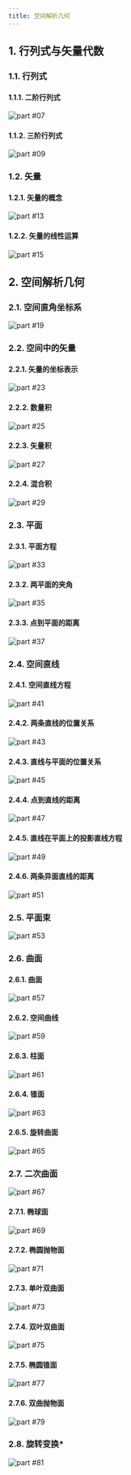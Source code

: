 ```yaml
---
title: 空间解析几何
---
```


## 1. 行列式与矢量代数

### 1.1. 行列式

#### 1.1.1. 二阶行列式

<picture><source media="(min-width:600px)" srcset="./desktop/page-07.svg"><img src="./mobile/page-07.svg" alt="part #07"></picture>

#### 1.1.2. 三阶行列式

<picture><source media="(min-width:600px)" srcset="./desktop/page-09.svg"><img src="./mobile/page-09.svg" alt="part #09"></picture>

### 1.2. 矢量

#### 1.2.1. 矢量的概念

<picture><source media="(min-width:600px)" srcset="./desktop/page-13.svg"><img src="./mobile/page-13.svg" alt="part #13"></picture>

#### 1.2.2. 矢量的线性运算

<picture><source media="(min-width:600px)" srcset="./desktop/page-15.svg"><img src="./mobile/page-15.svg" alt="part #15"></picture>

## 2. 空间解析几何

### 2.1. 空间直角坐标系

<picture><source media="(min-width:600px)" srcset="./desktop/page-19.svg"><img src="./mobile/page-19.svg" alt="part #19"></picture>

### 2.2. 空间中的矢量

#### 2.2.1. 矢量的坐标表示

<picture><source media="(min-width:600px)" srcset="./desktop/page-23.svg"><img src="./mobile/page-23.svg" alt="part #23"></picture>

#### 2.2.2. 数量积

<picture><source media="(min-width:600px)" srcset="./desktop/page-25.svg"><img src="./mobile/page-25.svg" alt="part #25"></picture>

#### 2.2.3. 矢量积

<picture><source media="(min-width:600px)" srcset="./desktop/page-27.svg"><img src="./mobile/page-27.svg" alt="part #27"></picture>

#### 2.2.4. 混合积

<picture><source media="(min-width:600px)" srcset="./desktop/page-29.svg"><img src="./mobile/page-29.svg" alt="part #29"></picture>

### 2.3. 平面

#### 2.3.1. 平面方程

<picture><source media="(min-width:600px)" srcset="./desktop/page-33.svg"><img src="./mobile/page-33.svg" alt="part #33"></picture>

#### 2.3.2. 两平面的夹角

<picture><source media="(min-width:600px)" srcset="./desktop/page-35.svg"><img src="./mobile/page-35.svg" alt="part #35"></picture>

#### 2.3.3. 点到平面的距离

<picture><source media="(min-width:600px)" srcset="./desktop/page-37.svg"><img src="./mobile/page-37.svg" alt="part #37"></picture>

### 2.4. 空间直线

#### 2.4.1. 空间直线方程

<picture><source media="(min-width:600px)" srcset="./desktop/page-41.svg"><img src="./mobile/page-41.svg" alt="part #41"></picture>

#### 2.4.2. 两条直线的位置关系

<picture><source media="(min-width:600px)" srcset="./desktop/page-43.svg"><img src="./mobile/page-43.svg" alt="part #43"></picture>

#### 2.4.3. 直线与平面的位置关系

<picture><source media="(min-width:600px)" srcset="./desktop/page-45.svg"><img src="./mobile/page-45.svg" alt="part #45"></picture>

#### 2.4.4. 点到直线的距离

<picture><source media="(min-width:600px)" srcset="./desktop/page-47.svg"><img src="./mobile/page-47.svg" alt="part #47"></picture>

#### 2.4.5. 直线在平面上的投影直线方程

<picture><source media="(min-width:600px)" srcset="./desktop/page-49.svg"><img src="./mobile/page-49.svg" alt="part #49"></picture>

#### 2.4.6. 两条异面直线的距离

<picture><source media="(min-width:600px)" srcset="./desktop/page-51.svg"><img src="./mobile/page-51.svg" alt="part #51"></picture>

### 2.5. 平面束

<picture><source media="(min-width:600px)" srcset="./desktop/page-53.svg"><img src="./mobile/page-53.svg" alt="part #53"></picture>

### 2.6. 曲面

#### 2.6.1. 曲面

<picture><source media="(min-width:600px)" srcset="./desktop/page-57.svg"><img src="./mobile/page-57.svg" alt="part #57"></picture>

#### 2.6.2. 空间曲线

<picture><source media="(min-width:600px)" srcset="./desktop/page-59.svg"><img src="./mobile/page-59.svg" alt="part #59"></picture>

#### 2.6.3. 柱面

<picture><source media="(min-width:600px)" srcset="./desktop/page-61.svg"><img src="./mobile/page-61.svg" alt="part #61"></picture>

#### 2.6.4. 锥面

<picture><source media="(min-width:600px)" srcset="./desktop/page-63.svg"><img src="./mobile/page-63.svg" alt="part #63"></picture>

#### 2.6.5. 旋转曲面

<picture><source media="(min-width:600px)" srcset="./desktop/page-65.svg"><img src="./mobile/page-65.svg" alt="part #65"></picture>

### 2.7. 二次曲面

<picture><source media="(min-width:600px)" srcset="./desktop/page-67.svg"><img src="./mobile/page-67.svg" alt="part #67"></picture>

#### 2.7.1. 椭球面

<picture><source media="(min-width:600px)" srcset="./desktop/page-69.svg"><img src="./mobile/page-69.svg" alt="part #69"></picture>

#### 2.7.2. 椭圆抛物面

<picture><source media="(min-width:600px)" srcset="./desktop/page-71.svg"><img src="./mobile/page-71.svg" alt="part #71"></picture>

#### 2.7.3. 单叶双曲面

<picture><source media="(min-width:600px)" srcset="./desktop/page-73.svg"><img src="./mobile/page-73.svg" alt="part #73"></picture>

#### 2.7.4. 双叶双曲面

<picture><source media="(min-width:600px)" srcset="./desktop/page-75.svg"><img src="./mobile/page-75.svg" alt="part #75"></picture>

#### 2.7.5. 椭圆锥面

<picture><source media="(min-width:600px)" srcset="./desktop/page-77.svg"><img src="./mobile/page-77.svg" alt="part #77"></picture>

#### 2.7.6. 双曲抛物面

<picture><source media="(min-width:600px)" srcset="./desktop/page-79.svg"><img src="./mobile/page-79.svg" alt="part #79"></picture>

### 2.8. 旋转变换\*

<picture><source media="(min-width:600px)" srcset="./desktop/page-81.svg"><img src="./mobile/page-81.svg" alt="part #81"></picture>

